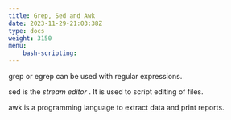 ```yaml
---
title: Grep, Sed and Awk
date: 2023-11-29-21:03:38Z
type: docs 
weight: 3150
menu: 
    bash-scripting:
---
```



grep or egrep can be used with regular expressions.

sed is the  _stream editor_ .  It is used to script editing of files.

awk is a programming language to extract data and print reports.

